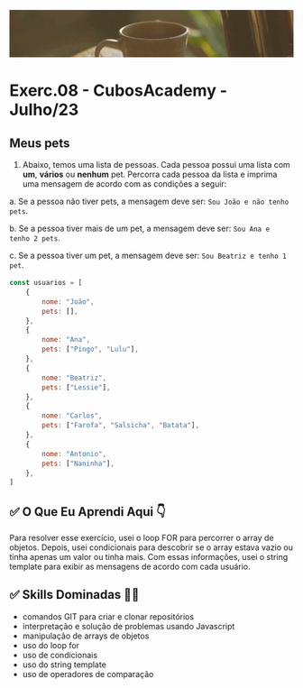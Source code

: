 ![](./../capa_readme_luelencavalheiro.gif)

# Exerc.08 - CubosAcademy - Julho/23

## Meus pets

1. Abaixo, temos uma lista de pessoas. Cada pessoa possui uma lista com **um**, **vários** ou **nenhum** pet. Percorra cada pessoa da lista e imprima uma mensagem de acordo com as condições a seguir:

a. Se a pessoa não tiver pets, a mensagem deve ser: `Sou João e não tenho pets`.

b. Se a pessoa tiver mais de um pet, a mensagem deve ser: `Sou Ana e tenho 2 pets`.

c. Se a pessoa tiver um pet, a mensagem deve ser: `Sou Beatriz e tenho 1 pet`.

```javascript
const usuarios = [
    {
        nome: "João",
        pets: [],
    },
    {
        nome: "Ana",
        pets: ["Pingo", "Lulu"],
    },
    {
        nome: "Beatriz",
        pets: ["Lessie"],
    },
    {
        nome: "Carlos",
        pets: ["Farofa", "Salsicha", "Batata"],
    },
    {
        nome: "Antonio",
        pets: ["Naninha"],
    },
]
```

## ✅ O Que Eu Aprendi Aqui 👇

Para resolver esse exercício, usei o loop FOR para percorrer o array de objetos. Depois, usei condicionais para descobrir se o array estava vazio ou tinha apenas um valor ou tinha mais. Com essas informações, usei o string template para exibir as mensagens de acordo com cada usuário.

## ✅ Skills Dominadas 👩‍💻

- comandos GIT para criar e clonar repositórios
- interpretação e solução de problemas usando Javascript
- manipulação de arrays de objetos
- uso do loop for
- uso de condicionais
- uso do string template
- uso de operadores de comparação